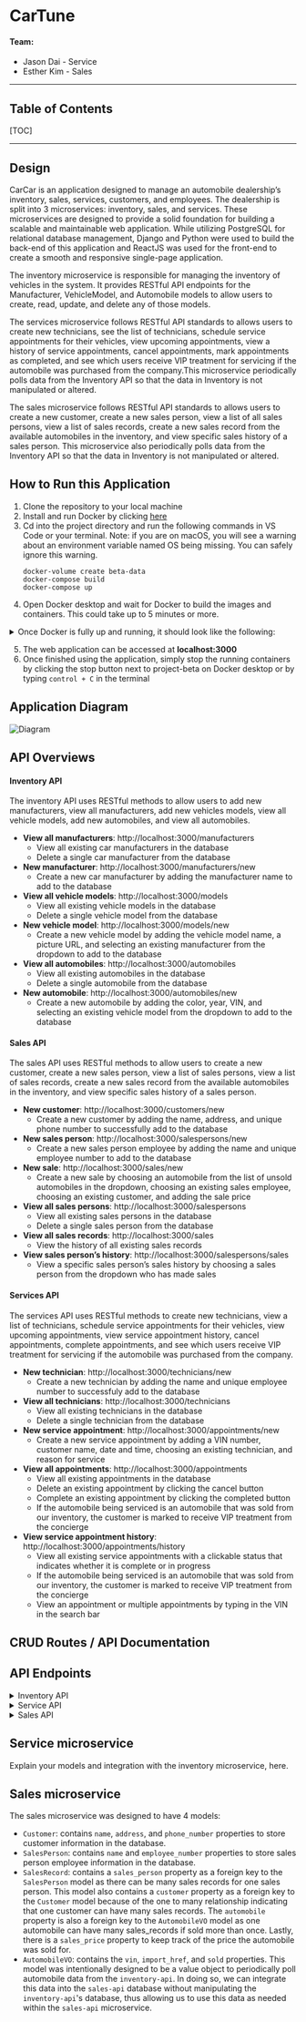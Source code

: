 # CarTune

#### Team:
* Jason Dai - Service
* Esther Kim - Sales
----

## Table of Contents
[TOC]

----

## Design
CarCar is an application designed to manage an automobile dealership’s inventory, sales, services, customers, and employees. The dealership is split into 3 microservices: inventory, sales, and services. These microservices are designed to provide a solid foundation for building a scalable and maintainable web application. While utilizing PostgreSQL for relational database management, Django and Python were used to build the back-end of this application and ReactJS was used for the front-end to create a smooth and responsive single-page application.

The inventory microservice is responsible for managing the inventory of vehicles in the system. It provides RESTful API endpoints for the Manufacturer, VehicleModel, and Automobile models to allow users to create, read, update, and delete any of those models.

The services microservice follows RESTful API standards to allows users to create new technicians, see the list of technicians, schedule service appointments for their vehicles, view upcoming appointments, view a history of service appointments, cancel appointments, mark appointments as completed, and see which users receive VIP treatment for servicing if the automobile was purchased from the company.This microservice periodically polls data from the Inventory API so that the data in Inventory is not manipulated or altered.

The sales microservice follows RESTful API standards to allows users to create a new customer, create a new sales person, view a list of all sales persons, view a list of sales records, create a new sales record from the available automobiles in the inventory, and view specific sales history of a sales person. This microservice also periodically polls data from the Inventory API so that the data in Inventory is not manipulated or altered.

## How to Run this Application
1. Clone the repository to your local machine
2. Install and run Docker by clicking [here](https://docs.docker.com/get-docker/)
3. Cd into the project directory and run the following commands in VS Code or your terminal. Note: if you are on macOS, you will see a warning about an environment variable named OS being missing. You can safely ignore this warning.
     ```
     docker-volume create beta-data
     docker-compose build
     docker-compose up
     ```
4. Open Docker desktop and wait for Docker to build the images and containers. This could take up to 5 minutes or more.
<details>
  <summary markdown="span">Once Docker is fully up and running, it should look like the following:</summary>
    ![Running Docker Containers](https://imgur.com/3tXKxct.jpg)
</details>

5. The web application can be accessed at **localhost:3000**
6. Once finished using the application, simply stop the running containers by clicking the stop button next to project-beta on Docker desktop or by typing `control + C` in the terminal

## Application Diagram
![Diagram](https://imgur.com/TWmkPFH.jpg)

## API Overviews
#### Inventory API
The inventory API uses RESTful methods to allow users to add new manufacturers, view all manufacturers, add new vehicles models, view all vehicle models, add new automobiles, and view all automobiles.

- **View all manufacturers**: http://localhost:3000/manufacturers
    - View all existing car manufacturers in the database
    - Delete a single car manufacturer from the database
- **New manufacturer**: http://localhost:3000/manufacturers/new
    - Create a new car manufacturer by adding the manufacturer name to add to the database
- **View all vehicle models**: http://localhost:3000/models
    - View all existing vehicle models in the database
    - Delete a single vehicle model from the database
- **New vehicle model**: http://localhost:3000/models/new
    - Create a new vehicle model by adding the vehicle model name, a picture URL, and selecting an existing manufacturer from the dropdown to add to the database
- **View all automobiles**: http://localhost:3000/automobiles
    - View all existing automobiles in the database
    - Delete a single automobile from the database
- **New automobile**: http://localhost:3000/automobiles/new
    - Create a new automobile by adding the color, year, VIN, and selecting an existing vehicle model from the dropdown to add to the database

#### Sales API
The sales API uses RESTful methods to allow users to create a new customer, create a new sales person, view a list of sales persons, view a list of sales records, create a new sales record from the available automobiles in the inventory, and view specific sales history of a sales person.

- **New customer**: http://localhost:3000/customers/new
    - Create a new customer by adding the name, address, and unique phone number to successfully add to the database
- **New sales person**: http://localhost:3000/salespersons/new
    - Create a new sales person employee by adding the name and unique employee number to add to the database
- **New sale**: http://localhost:3000/sales/new
    - Create a new sale by choosing an automobile from the list of unsold automobiles in the dropdown, choosing an existing sales employee, choosing an existing customer, and adding the sale price
- **View all sales persons**: http://localhost:3000/salespersons
    - View all existing sales persons in the database
    - Delete a single sales person from the database
- **View all sales records**: http://localhost:3000/sales
    - View the history of all existing sales records
- **View sales person’s history**: http://localhost:3000/salespersons/sales
    - View a specific sales person’s sales history by choosing a sales person from the dropdown who has made sales

#### Services API
The services API uses RESTful methods to create new technicians, view a list of technicians, schedule service appointments for their vehicles, view upcoming appointments, view service appointment history, cancel appointments, complete appointments, and see which users receive VIP treatment for servicing if the automobile was purchased from the company.
- **New technician**: http://localhost:3000/technicians/new
    - Create a new technician by adding the name and unique employee number to successfuly add to the database
- **View all technicians**: http://localhost:3000/technicians
    - View all existing technicians in the database
    - Delete a single technician from the database
- **New service appointment**: http://localhost:3000/appointments/new
    - Create a new service appointment by adding a VIN number, customer name, date and time, choosing an existing technician, and reason for service
- **View all appointments**: http://localhost:3000/appointments
    - View all existing appointments in the database
    - Delete an existing appointment by clicking the cancel button
    - Complete an existing appointment by clicking the completed button
    - If the automobile being serviced is an automobile that was sold from our inventory, the customer is marked to receive VIP treatment from the concierge
- **View service appointment history**: http://localhost:3000/appointments/history
    - View all existing service appointments with a clickable status that indicates whether it is complete or in progress
    - If the automobile being serviced is an automobile that was sold from our inventory, the customer is marked to receive VIP treatment from the concierge
    - View an appointment or multiple appointments by typing in the VIN in the search bar

## CRUD Routes / API Documentation

## API Endpoints

<details>
  <summary markdown="span">Inventory API</summary>

#### Inventory API
|      Action     |    Method    |       URL       |
|:---------------:|:------------:|:---------------:|
| List manufacturers | GET  | http://<span></span>localhost:8100/api/manufacturers/    |
| Create a manufacturer | POST  | http://<span></span>localhost:8100/api/manufacturers/    |
| Get a specific manufacturer | GET  | http://<span></span>localhost:8100/api/manufacturers/:id/   |
| Update a specific manufacturer | PUT  | http://<span></span>localhost:8100/api/manufacturers/:id/   |
| Delete a specific manufacturer | DELETE  | http://<span></span>localhost:8100/api/manufacturers/:id/   |

<details>
  <summary markdown="span">POST request to api/manufacturers/</summary>

Request body:
```
{
    "name": "Ferrari",
}
```
Returns:
```
{
    "href": "api/manufacturers/1/",
    "id": 1,
    "name": "Ferrari
}
```
</details>
<details>
  <summary markdown="span">GET request to api/manufacturers/</summary>

```
{
    "manufacturers": [
		{
			"href": "/api/manufacturers/1/",
			"id": 1,
			"name": "Ferrari"
		}
    ]
}
```
</details>

|      Action     |    Method    |       URL       |
|:---------------:|:------------:|:---------------:|
| List automobiles | GET  | http://<span></span>localhost:8100/api/models/    |
| Create an automobile | POST  | http://<span></span>localhost:8100/api/models/    |
| Get a specific automobile | GET  | http://<span></span>localhost:8100/api/models/:id/   |
| Update a specific automobile | PUT  | http://<span></span>localhost:8100/api/models/:id/   |
| Delete a specific automobile | DELETE  | http://<span></span>localhost:8100/api/models/:id/   |

<details>
  <summary markdown="span">POST request to api/models/</summary>

Request body:
```
{
	"name": "California",
	"picture_url": "https://www.pngplay.com/wp-content/uploads/13/Ferrari-California-T-Background-PNG-Image.png",
	"manufacturer_id": 1
}
```
Returns:
```
{
	"href": "/api/models/1/",
	"id": 1,
	"name": "California",
	"picture_url": "https://www.pngplay.com/wp-content/uploads/13/Ferrari-California-T-Background-PNG-Image.png",
	"manufacturer": {
		"href": "/api/manufacturers/1/",
		"id": 1,
		"name": "Ferrari"
	}
}
```
</details>
<details>
  <summary markdown="span">GET request to api/models/</summary>

```
{
	"models": [
		{
			"href": "/api/models/1/",
			"id": 1,
			"name": "California",
			"picture_url": "https://www.motortrend.com/uploads/sites/10/2017/11/2015-ferrari-california-t-convertible-angular-front.png",
			"manufacturer": {
				"href": "/api/manufacturers/1/",
				"id": 1,
				"name": "Ferrari"
			}
		}
    ]
}
```
</details>

|      Action     |    Method    |       URL       |
|:---------------:|:------------:|:---------------:|
| List vehicle models | GET  | http://<span></span>localhost:8100/api/automobiles/    |
| Create a vehicle model | POST  | http://<span></span>localhost:8100/api/automobiles/  |
| Get a specific vehicle model | GET  | http://<span></span>localhost:8100/api/automobiles/:vin/   |
| Update a specific vehicle model | PUT  | http://<span></span>localhost:8100/api/automobiles/:vin/    |
| Delete a specific vehicle model | DELETE  | http://<span></span>localhost:8100/api/automobiles/:vin/    |

<details>
  <summary markdown="span">POST request to api/automobiles/</summary>

Request body:
```
{
  "color": "Red",
  "year": 2022,
  "vin": "1C3CC5FB2AN120174",
  "model_id": 1
}

```
Returns:
```
{
	"href": "/api/automobiles/1C3CC5FB2AN120174/",
	"id": 1,
	"color": "Red",
	"year": 2022,
	"vin": "1C3CC5FB2AN120174",
	"model": {
		"href": "/api/models/1/",
		"id": 1,
		"name": "California",
		"picture_url": "https://www.motortrend.com/uploads/sites/10/2017/11/2015-ferrari-california-t-convertible-angular-front.png",
		"manufacturer": {
			"href": "/api/manufacturers/1/",
			"id": 1,
			"name": "Ferrari"
		}
	}
}
```
</details>
<details>
  <summary markdown="span">GET request to api/automobiles/</summary>

```
{
	"automobiles": [
		{
			"href": "/api/automobiles/1C3CC5FB2AN120174/",
			"id": 1,
			"color": "Red",
			"year": 2022,
			"vin": "ZFF65LHA6C0821264",
			"model": {
				"href": "/api/models/1/",
				"id": 1,
				"name": "California",
				"picture_url": "https://www.motortrend.com/uploads/sites/10/2017/11/2015-ferrari-california-t-convertible-angular-front.png",
				"manufacturer": {
					"href": "/api/manufacturers/1/",
					"id": 1,
					"name": "Ferrari"
				}
			}
		}
    ]
}
```
</details>
</details>

<details>
  <summary markdown="span">Service API</summary>

#### Service API
|      Action     |    Method    |       URL       |
|:---------------:|:------------:|:---------------:|
| List technicians | GET  | http://<span></span>localhost:8080/api/technicians/ |
| Create a technician | POST  | http://<span></span>localhost:8080/api/technicians/   |
| Get a specific technician | GET  | http://<span></span>localhost:8080/api/technicians/:id/  |
| Update a specific technician | PUT  | http://<span></span>localhost:8080/api/technicians/:id/   |
| Delete a specific technician | DELETE  | http://<span></span>localhost:8080/api/technicians/:id/   |

<details>
  <summary markdown="span">POST request to api/technicians/</summary>

Request body:
```
{
    "name": "Bill Horst",
    "employee_number": "1337"
}
```
Returns:
```
{
	"href": "/api/technicians/1/",
	"id": 1,
	"name": "Bill Horst",
	"employee_number": "1337"
}
```
</details>
<details>
  <summary markdown="span">GET request to api/technicians/</summary>

```
{
	"technicians": [
		{
			"href": "/api/technicians/1/",
			"id": 1,
			"name": "Bill Horst",
			"employee_number": 1337
		}
    ]
}
```
</details>

|      Action     |    Method    |       URL       |
|:---------------:|:------------:|:---------------:|
| List appointments | GET  | http://<span></span>localhost:8080/api/appointments/ |
| Create an appointment | POST  | http://<span></span>localhost:8080/api/appointments/   |
| Get a specific appointment | GET  | http://<span></span>localhost:8080/api/appointments/:id/  |
| Update a specific appointment | PUT  | http://<span></span>localhost:8080/api/appointments/:id/   |
| Delete a specific appointment | DELETE  | http://<span></span>localhost:8080/api/appointments/:id/   |

<details>
  <summary markdown="span">POST request to api/appointments/</summary>

Request body:
```
{
	"vin": "1C3CC5FB2AN120174",
	"customer_name": "Paul Nnaoji",
	"date_time": "2023-01-24 01:49:00+00:00",
	"technician": "Bill Horst",
	"reason": "Oil Change"
}
```
Returns:
```
{
	"href": "/api/appointments/1/",
	"id": 1,
	"vin": "1C3CC5FB2AN120174",
	"customer_name": "Paul Nnaoji",
	"date_time": "2023-01-24 01:49:00+00:00",
	"technician": {
		"href": "/api/technicians/1/",
		"id": 1,
		"name": "Bill Horst",
		"employee_number": 1337
	},
	"reason": "Oil Change",
	"vip": true,
	"completed": false
}
```
</details>
<details>
  <summary markdown="span">GET request to api/appointments/</summary>

```
{
	"appointments": [
		{
			"href": "/api/appointments/1/",
			"id": 1,
			"vin": "1C3CC5FB2AN120174",
			"customer_name": "Paul Nnaoji",
			"date_time": "2023-01-24T01:49:00+00:00",
			"technician": {
				"href": "/api/technicians/1/",
				"id": 1,
				"name": "Bill Horst",
				"employee_number": 1337
			},
			"reason": "Oil Change",
			"vip": true,
			"completed": false
		}
    ]
}
```
</details>

|      Action     |    Method    |       URL       |
|:---------------:|:------------:|:---------------:|
| List appointments by VIN | GET  | http://<span></span>localhost:8080/api/appointments/:vin |

<details>
  <summary markdown="span">GET request to api/appointments/:vin</summary>

```
[
	{
		"href": "/api/appointments/1/",
		"id": 1,
		"vin": "1C3CC5FB2AN120174",
		"customer_name": "Paul Nnaoji",
		"date_time": "2023-01-24T01:49:00+00:00",
		"technician": {
			"href": "/api/technicians/1/",
			"id": 1,
			"name": "Bill Horst",
			"employee_number": 1337
		},
		"reason": "Oil Change",
		"vip": true,
		"completed": false
	}
]
```
</details>
</details>

<details>
  <summary markdown="span">Sales API</summary>

#### Sales API
|      Action     |    Method    |       URL       |
|:---------------:|:------------:|:---------------:|
| List salespersons | GET  | http://<span></span>localhost:8080/api/salespersons/ |
| Create a salesperson | POST  | http://<span></span>localhost:8080/api/salespersons/   |
| Get a specific salesperson | GET  | http://<span></span>localhost:8080/api/salespersons/:id/  |
| Update a specific salesperson | PUT  | http://<span></span>localhost:8080/api/salespersons/:id/   |
| Delete a specific salesperson | DELETE  | http://<span></span>localhost:8080/api/salespersons/:id/   |

<details>
  <summary markdown="span">POST request to api/salespersons/</summary>

Request body:
```
{
    "name": "Josh Elder",
    "employee_number": 1
}
```
Returns:
```
{
    "name": "Josh Elder",
    "employee_number": 1,
    "id": 1
}
```
</details>

|      Action     |    Method    |       URL       |
|:---------------:|:------------:|:---------------:|
| List sales | GET  | http://<span></span>localhost:8080/api/sales/ |
| Create a sales | POST  | http://<span></span>localhost:8080/api/sales/  |
| Get a specific sales | GET  | http://<span></span>localhost:8080/api/sales/:id/  |
| Update a specific sales | PUT  | http://<span></span>localhost:8080/api/sales/:id/  |
| Delete a specific sales | DELETE  | http://<span></span>localhost:8080/api/sales/:id/   |

<details>
  <summary markdown="span">POST request to api/sales/</summary>

Request body:
```
{
    "sales_price": 100000.99,
    "sales_person": "Filamer Doronio",
    "customer": "Ching Cheng",
    "automobile": "/api/automobiles/1/"
}
```
Returns:
```
{
	"id": 1,
	"sales_price": 100000.99,
	"sales_person": {
		"name": "Filamer Doronio",
		"employee_number": 1,
		"id": 1
	},
	"customer": {
		"href": "/api/customers/1/",
		"name": "Ching Cheng",
		"address": "123 Guava Lane, San Jose, CA",
		"phone_number": "123-123-1234",
		"id": 1
	},
	"automobile": {
		"id": 2,
		"vin": "1YVGF22D825285555",
		"sold": true,
		"import_href": "/api/automobiles/1/"
	}
}
```
</details>

|      Action     |    Method    |       URL       |
|:---------------:|:------------:|:---------------:|
| List customer | GET  | http://<span></span>localhost:8080/api/customers/ |
| Create a customer | POST  | http://<span></span>localhost:8080/api/customers/ |
| Get a specific customer | GET  | http://<span></span>localhost:8080/api/customers/:id/ |
| Update a specific customer | PUT  | http://<span></span>localhost:8080/api/customers/:id/  |
| Delete a specific customer | DELETE  | http://<span></span>localhost:8080/api/customers/:id/   |

<details>
  <summary markdown="span">POST request to api/customers/</summary>

Request body:
```
{
    "name": "Filamer Doronio",
    "address": "123 Coding Lane, San Francisco, CA",
    "phone_number": "123-456-7890",
    "id": 1
}
```
Returns:
```
{
    "name": "Filamer Doronio",
    "address": "123 Coding Lane, San Francisco, CA",
    "phone_number": "123-456-7890",
    "id": 1
}
```
</details>

|      Action     |    Method    |       URL       |
|:---------------:|:------------:|:---------------:|
| List all automobiles | GET  | http://<span></span>localhost:8080/api/automobiles/ |

</details>

## Service microservice

Explain your models and integration with the inventory
microservice, here.

## Sales microservice
The sales microservice was designed to have 4 models:
- `Customer`: contains `name`, `address`, and `phone_number` properties to store customer information in the database.
- `SalesPerson`: contains `name` and `employee_number` properties to store sales person employee information in the database.
- `SalesRecord`: contains a `sales_person` property as a foreign key to the `SalesPerson` model as there can be many sales records for one sales person. This model also contains a `customer` property as a foreign key to the `Customer` model because of the one to many relationship indicating that one customer can have many sales records. The `automobile` property is also a foreign key to the `AutomobileVO` model as one automobile can have many sales_records if sold more than once. Lastly, there is a `sales_price` property to keep track of the price the automobile was sold for.
- `AutomobileVO`: contains the `vin`, `import_href`, and `sold` properties. This model was intentionally designed to be a value object to periodically poll automobile data from the `inventory-api`. In doing so, we can integrate this data into the `sales-api` database without manipulating the `inventory-api`'s database, thus allowing us to use this data as needed within the `sales-api` microservice.
